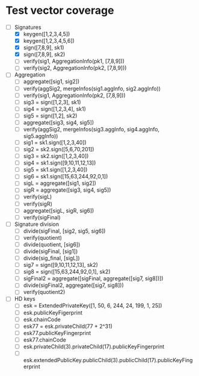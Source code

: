 # Test vector coverage

- [ ] Signatures
  - [x] keygen([1,2,3,4,5])
  - [x] keygen([1,2,3,4,5,6])
  - [x] sign([7,8,9], sk1)
  - [x] sign([7,8,9], sk2)
  - [ ] verify(sig1, AggregationInfo(pk1, [7,8,9]))
  - [ ] verify(sig2, AggregationInfo(pk2, [7,8,9]))

- [ ] Aggregation
  - [ ] aggregate([sig1, sig2])
  - [ ] verify(aggSig2, mergeInfos(sig1.aggInfo, sig2.aggInfo))
  - [ ] verify(sig1, AggregationInfo(pk2, [7,8,9]))
  - [ ] sig3 = sign([1,2,3], sk1)
  - [ ] sig4 = sign([1,2,3,4], sk1)
  - [ ] sig5 = sign([1,2], sk2)
  - [ ] aggregate([sig3, sig4, sig5])
  - [ ] verify(aggSig2, mergeInfos(sig3.aggInfo, sig4.aggInfo, sig5.aggInfo))
  - [ ] sig1 = sk1.sign([1,2,3,40])
  - [ ] sig2 = sk2.sign([5,6,70,201])
  - [ ] sig3 = sk2.sign([1,2,3,40])
  - [ ] sig4 = sk1.sign([9,10,11,12,13])
  - [ ] sig5 = sk1.sign([1,2,3,40])
  - [ ] sig6 = sk1.sign([15,63,244,92,0,1])
  - [ ] sigL = aggregate([sig1, sig2])
  - [ ] sigR = aggregate([sig3, sig4, sig5])
  - [ ] verify(sigL)
  - [ ] verify(sigR)
  - [ ] aggregate([sigL, sigR, sig6])
  - [ ] verify(sigFinal)

- [ ] Signature division
  - [ ] divide(sigFinal, [sig2, sig5, sig6])
  - [ ] verify(quotient)
  - [ ] divide(quotient, [sig6])
  - [ ] divide(sigFinal, [sig1])
  - [ ] divide(sig\_final, [sigL])
  - [ ] sig7 = sign([9,10,11,12,13], sk2)
  - [ ] sig8 = sign([15,63,244,92,0,1], sk2)
  - [ ] sigFinal2 = aggregate([sigFinal, aggregate([sig7, sig8])])
  - [ ] divide(sigFinal2, aggregate([sig7, sig8]))
  - [ ] verify(quotient2)

- [ ] HD keys
  - [ ] esk = ExtendedPrivateKey([1, 50, 6, 244, 24, 199, 1, 25])
  - [ ] esk.publicKeyFigerprint
  - [ ] esk.chainCode
  - [ ] esk77 = esk.privateChild(77 + 2^31)
  - [ ] esk77.publicKeyFingerprint
  - [ ] esk77.chainCode
  - [ ] esk.privateChild(3).privateChild(17).publicKeyFingerprint
  - [ ] esk.extendedPublicKey.publicChild(3).publicChild(17).publicKeyFingerprint
